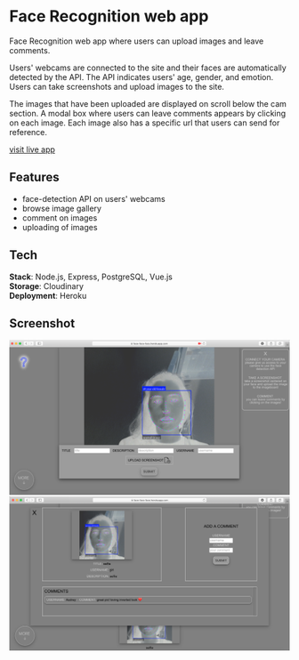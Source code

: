 # Face Recognition web app

Face Recognition web app where users can upload images and leave comments.

Users' webcams are connected to the site and their faces are automatically detected by the API.
The API indicates users' age, gender, and emotion. Users can take screenshots and upload images to the site.

The images that have been uploaded are displayed on scroll below the cam section. A modal box where users can leave comments appears by clicking on each image. Each image also has a specific url that users can send for reference.

[visit live app](https://face-face-face.herokuapp.com/)

## Features

- face-detection API on users' webcams
- browse image gallery
- comment on images
- uploading of images

## Tech

**Stack**: Node.js, Express, PostgreSQL, Vue.js <br />
**Storage**: Cloudinary </br>
**Deployment**: Heroku

## Screenshot

![screenshot 1](screenshot_1.png)
![screenshot 2](screenshot_2.png)
